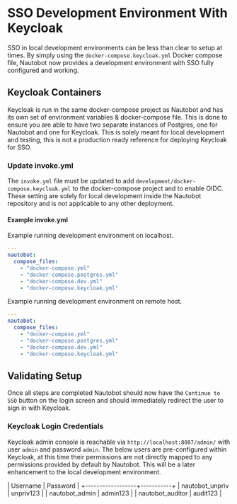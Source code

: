 # SSO Development Environment With Keycloak

SSO in local development environments can be less than clear to setup at times. By simply using the `docker-compose.keycloak.yml` Docker compose file, Nautobot now provides a development environment with SSO fully configured and working.

## Keycloak Containers

Keycloak is run in the same docker-compose project as Nautobot and has its own set of environment variables & docker-compose file. This is done to ensure you are able to have two separate instances of Postgres, one for Nautobot and one for Keycloak. This is solely meant for local development and testing, this is not a production ready reference for deploying Keycloak for SSO.

### Update invoke.yml

The `invoke.yml` file must be updated to add `development/docker-compose.keycloak.yml` to the docker-compose project and to enable OIDC. These setting are solely for local development inside the Nautobot repository and is not applicable to any other deployment.

#### Example invoke.yml

Example running development environment on localhost.

```yaml
---
nautobot:
  compose_files:
    - "docker-compose.yml"
    - "docker-compose.postgres.yml"
    - "docker-compose.dev.yml"
    - "docker-compose.keycloak.yml"
```

Example running development environment on remote host.

```yaml
---
nautobot:
  compose_files:
    - "docker-compose.yml"
    - "docker-compose.postgres.yml"
    - "docker-compose.dev.yml"
    - "docker-compose.keycloak.yml"
```

## Validating Setup

Once all steps are completed Nautobot should now have the `Continue to SSO` button on the login screen and should immediately redirect the user to sign in with Keycloak.

### Keycloak Login Credentials

Keycloak admin console is reachable via `http://localhost:8087/admin/` with user `admin` and password `admin`. The below users are pre-configured within Keycloak, at this time their permissions are not directly mapped to any permissions provided by default by Nautobot. This will be a later enhancement to the local development environment.

| Username         | Password  |
+------------------+-----------+
| nautobot_unpriv  | unpriv123 |
| nautobot_admin   | admin123  |
| nautobot_auditor | audit123  |
